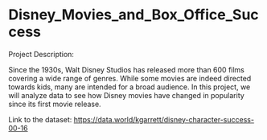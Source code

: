 # Disney_Movies_and_Box_Office_Success

Project Description:

Since the 1930s, Walt Disney Studios has released more than 600 films covering a wide range of genres. While some movies are indeed directed towards kids, many are intended for a broad audience. In this project, we will analyze data to see how Disney movies have changed in popularity since its first movie release.


Link to the dataset: https://data.world/kgarrett/disney-character-success-00-16
